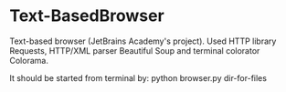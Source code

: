 # Text-BasedBrowser
Text-based browser (JetBrains Academy's project). Used HTTP library Requests, HTTP/XML parser Beautiful Soup and terminal colorator Colorama.

It should be started from terminal by: python browser.py dir-for-files
